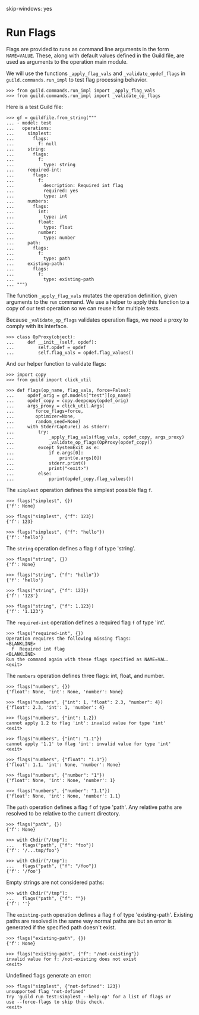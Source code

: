 skip-windows: yes

# Run Flags

Flags are provided to runs as command line arguments in the form
`NAME=VALUE`. These, along with default values defined in the Guild
file, are used as arguments to the operation main module.

We will use the functions `_apply_flag_vals` and
`_validate_opdef_flags` in `guild.commands.run_impl` to test flag
processing behavior.

    >>> from guild.commands.run_impl import _apply_flag_vals
    >>> from guild.commands.run_impl import _validate_op_flags

Here is a test Guild file:

    >>> gf = guildfile.from_string("""
    ... - model: test
    ...   operations:
    ...     simplest:
    ...       flags:
    ...         f: null
    ...     string:
    ...       flags:
    ...         f:
    ...           type: string
    ...     required-int:
    ...       flags:
    ...         f:
    ...           description: Required int flag
    ...           required: yes
    ...           type: int
    ...     numbers:
    ...       flags:
    ...         int:
    ...           type: int
    ...         float:
    ...           type: float
    ...         number:
    ...           type: number
    ...     path:
    ...       flags:
    ...         f:
    ...           type: path
    ...     existing-path:
    ...       flags:
    ...         f:
    ...           type: existing-path
    ... """)

The function `_apply_flag_vals` mutates the operation definition,
given arguments to the `run` command. We use a helper to apply this
function to a copy of our test operation so we can reuse it for
multiple tests.

Because `_validate_op_flags` validates operation flags, we need a
proxy to comply with its interface.

    >>> class OpProxy(object):
    ...     def __init__(self, opdef):
    ...         self.opdef = opdef
    ...         self.flag_vals = opdef.flag_values()

And our helper function to validate flags:

    >>> import copy
    >>> from guild import click_util

    >>> def flags(op_name, flag_vals, force=False):
    ...     opdef_orig = gf.models["test"][op_name]
    ...     opdef_copy = copy.deepcopy(opdef_orig)
    ...     args_proxy = click_util.Args(
    ...        force_flags=force,
    ...        optimizer=None,
    ...        random_seed=None)
    ...     with StderrCapture() as stderr:
    ...         try:
    ...             _apply_flag_vals(flag_vals, opdef_copy, args_proxy)
    ...             _validate_op_flags(OpProxy(opdef_copy))
    ...         except SystemExit as e:
    ...             if e.args[0]:
    ...                 print(e.args[0])
    ...             stderr.print()
    ...             print("<exit>")
    ...         else:
    ...             pprint(opdef_copy.flag_values())

The `simplest` operation defines the simplest possible flag `f`.

    >>> flags("simplest", {})
    {'f': None}

    >>> flags("simplest", {"f": 123})
    {'f': 123}

    >>> flags("simplest", {"f": "hello"})
    {'f': 'hello'}

The `string` operation defines a flag `f` of type 'string'.

    >>> flags("string", {})
    {'f': None}

    >>> flags("string", {"f": "hello"})
    {'f': 'hello'}

    >>> flags("string", {"f": 123})
    {'f': '123'}

    >>> flags("string", {"f": 1.123})
    {'f': '1.123'}

The `required-int` operation defines a required flag `f` of type
'int'.

    >>> flags("required-int", {})
    Operation requires the following missing flags:
    <BLANKLINE>
      f  Required int flag
    <BLANKLINE>
    Run the command again with these flags specified as NAME=VAL.
    <exit>

The `numbers` operation defines three flags: int, float, and number.

    >>> flags("numbers", {})
    {'float': None, 'int': None, 'number': None}

    >>> flags("numbers", {"int": 1, "float": 2.3, "number": 4})
    {'float': 2.3, 'int': 1, 'number': 4}

    >>> flags("numbers", {"int": 1.2})
    cannot apply 1.2 to flag 'int': invalid value for type 'int'
    <exit>

    >>> flags("numbers", {"int": "1.1"})
    cannot apply '1.1' to flag 'int': invalid value for type 'int'
    <exit>

    >>> flags("numbers", {"float": "1.1"})
    {'float': 1.1, 'int': None, 'number': None}

    >>> flags("numbers", {"number": "1"})
    {'float': None, 'int': None, 'number': 1}

    >>> flags("numbers", {"number": "1.1"})
    {'float': None, 'int': None, 'number': 1.1}

The `path` operation defines a flag `f` of type 'path'. Any relative
paths are resolved to be relative to the current directory.

    >>> flags("path", {})
    {'f': None}

    >>> with Chdir("/tmp"):
    ...   flags("path", {"f": "foo"})
    {'f': '/...tmp/foo'}

    >>> with Chdir("/tmp"):
    ...   flags("path", {"f": "/foo"})
    {'f': '/foo'}

Empty strings are not considered paths:

    >>> with Chdir("/tmp"):
    ...   flags("path", {"f": ""})
    {'f': ''}

The `existing-path` operation defines a flag `f` of type
'existing-path'. Existing paths are resolved in the same way normal
paths are but an error is generated if the specified path doesn't
exist.

    >>> flags("existing-path", {})
    {'f': None}

    >>> flags("existing-path", {"f": "/not-existing"})
    invalid value for f: /not-existing does not exist
    <exit>

Undefined flags generate an error:

    >>> flags("simplest", {"not-defined": 123})
    unsupported flag 'not-defined'
    Try 'guild run test:simplest --help-op' for a list of flags or
    use --force-flags to skip this check.
    <exit>
